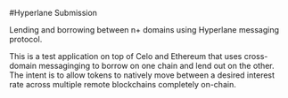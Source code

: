 #Hyperlane Submission

Lending and borrowing between n+ domains using Hyperlane messaging protocol. 


This is a test application on top of Celo and Ethereum that uses cross-domain messaginging to borrow on one chain and lend out on the other. The intent is to allow tokens to natively move between a desired interest rate across multiple remote blockchains completely on-chain.
